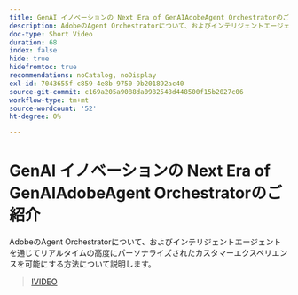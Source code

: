 ```yaml
---
title: GenAI イノベーションの Next Era of GenAIAdobeAgent Orchestratorのご紹介
description: AdobeのAgent Orchestratorについて、およびインテリジェントエージェントを通じてリアルタイムの高度にパーソナライズされたカスタマーエクスペリエンスを可能にする方法について説明します。
doc-type: Short Video
duration: 68
index: false
hide: true
hidefromtoc: true
recommendations: noCatalog, noDisplay
exl-id: 7043655f-c859-4e8b-9750-9b201892ac40
source-git-commit: c169a205a9088da0982548d448500f15b2027c06
workflow-type: tm+mt
source-wordcount: '52'
ht-degree: 0%

---
```


# GenAI イノベーションの Next Era of GenAIAdobeAgent Orchestratorのご紹介

AdobeのAgent Orchestratorについて、およびインテリジェントエージェントを通じてリアルタイムの高度にパーソナライズされたカスタマーエクスペリエンスを可能にする方法について説明します。

<!-- 62_S653_3442539_67_introducing-adobes-agent-orchestrator-the-next-era-of-genai-innovation -->
>[!VIDEO](https://video.tv.adobe.com/v/3458307/?learn=on&enablevpops=true)
